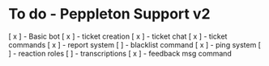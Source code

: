 # To do - Peppleton Support v2

[ x ] - Basic bot
[ x ] - ticket creation
[ x ] - ticket chat
[ x ] - ticket commands
[ x ] - report system
[ ] - blacklist command
[ x ] - ping system
[ ] - reaction roles
[ ] - transcriptions
[ x ] - feedback msg command
